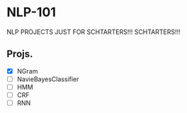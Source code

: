 # NLP-101

NLP PROJECTS JUST FOR SCHTARTERS!!!
SCHTARTERS!!!

## Projs.
- [x] NGram
- [ ] NavieBayesClassifier
- [ ] HMM
- [ ] CRF
- [ ] RNN